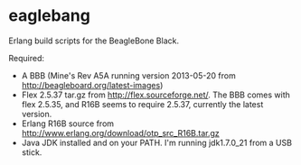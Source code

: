eaglebang
=========

Erlang build scripts for the BeagleBone Black.

Required: 
* A BBB (Mine's Rev A5A running version 2013-05-20 from http://beagleboard.org/latest-images)
* Flex 2.5.37 tar.gz from http://flex.sourceforge.net/. The BBB comes with flex 2.5.35, and R16B seems to require 2.5.37, currently the latest version.
* Erlang R16B source from http://www.erlang.org/download/otp_src_R16B.tar.gz
* Java JDK installed and on your PATH. I'm running jdk1.7.0_21 from a USB stick.
